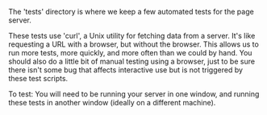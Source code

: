The 'tests' directory is where we keep a few
automated tests for the page server.

These tests use 'curl', a Unix utility for fetching data from
a server.  It's like requesting a URL with a browser, but without
the browser.  This allows us to run more tests, more quickly,
and more often than we could by hand.  You should also do a
little bit of manual testing using a browser, just to be sure
there isn't some bug that affects interactive use but is not
triggered by these test scripts.

To test:  You will need to be running your server in 
one window, and running these tests in another window
(ideally on a different machine).  
